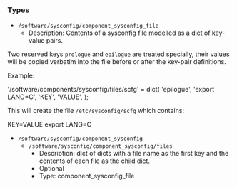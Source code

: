 
### Types

 - `/software/sysconfig/component_sysconfig_file`
    - Description:
Contents of a sysconfig file modelled as a dict of key-value pairs.

Two reserved keys `prologue` and `epilogue` are treated specially,
their values will be copied verbatim into the file before or after the key-pair definitions.

Example:

'/software/components/sysconfig/files/scfg' = dict(
    'epilogue', 'export LANG=C',
    'KEY', 'VALUE',
);

This will create the file `/etc/sysconfig/scfg` which contains:

KEY=VALUE
export LANG=C

 - `/software/sysconfig/component_sysconfig`
    - `/software/sysconfig/component_sysconfig/files`
        - Description:  dict of dicts with a file name as the first key and the contents of each file as the child dict.
        - Optional
        - Type: component_sysconfig_file

